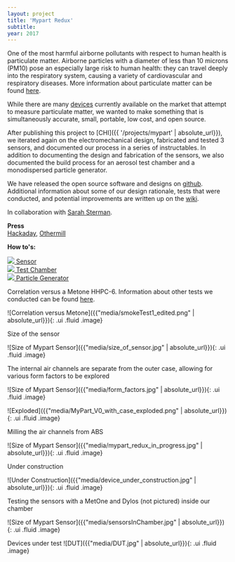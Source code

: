 ```yaml
---
layout: project 
title: 'Mypart Redux'
subtitle: 
year: 2017
---
```



One of the most harmful airborne pollutants with respect to human health is particulate matter. Airborne particles with a diameter of less than 10 microns (PM10) pose an especially large risk to human health: they can travel deeply into the respiratory system, causing a variety of cardiovascular and respiratory diseases. More information about particulate matter can be found [here](https://www.epa.gov/pm-pollution/particulate-matter-pm-basics).

While there are many [devices](http://www.aqmd.gov/aq-spec/evaluations/summary) currently available on the market that attempt to measure particulate matter, we wanted to make something that is simultaneously accurate, small, portable, low cost, and open source.

After publishing this project to [CHI]({{ '/projects/mypart' | absolute_url}}), we iterated again on the electromechanical design, fabricated and tested 3 sensors, and documented our process in a series of instructables.
In addition to documenting the design and fabrication of the sensors, we also documented the build process for an aerosol test chamber and a monodispersed particle generator. 

We have released the open source software and designs on [github](https://github.com/rutian/mypart). Additional information about some of our design rationale, tests that were conducted, and potential improvements are written up on the [wiki](https://github.com/rutian/MyPart/wiki).

In collaboration with [Sarah Sterman](https://people.eecs.berkeley.edu/~ssterman/).

**Press**<br>[Hackaday](https://hackaday.com/2016/11/13/a-portable-accurate-low-cost-open-source-air-particle-counter/), [Othermill](http://blog.bantamtools.com/build-a-portable-low-cost-open-source-air-particle-counter)

**How to's:** 

<div class="ui mobile three column grid">
  <div class="center aligned column">
   <a href= "http://www.instructables.com/id/How-to-Build-a-Portable-Accurate-Low-Cost-Open-Sou/" class="ui image" target="_blank">
   <img class="ui fluid image" src="{{"media/instructables_air_sensor.jpg" | absolute_url}}">
   Sensor 
   </a>
  </div>

  <div class="center aligned column">
   <a href= "http://www.instructables.com/id/How-to-Build-a-Test-Chamber-for-Air-Particle-Senso/" class="ui image" target="_blank">
   <img class="ui fluid image" src="{{"media/instructables_test_chamber.jpg" | absolute_url}}">
   Test Chamber 
   </a>
  </div>

  <div class="center aligned column">
   <a href= "http://www.instructables.com/id/How-to-Build-a-Monodisperse-Particle-Generator-for/" class="ui image" target="_blank">
   <img class="ui fluid image" src="{{"media/instructables_nebulizer.jpg" | absolute_url}}">
   Particle Generator 
   </a>
  </div>

</div>


<div class="ui hidden divider"></div>

Correlation versus a Metone HHPC-6. Information about other tests we conducted can be found [here](https://github.com/rutian/MyPart/wiki/Tests).

![Correlation versus Metone]({{"media/smokeTest1_edited.png"  | absolute_url}}){: .ui .fluid .image}

Size of the sensor

![Size of Mypart Sensor]({{"media/size_of_sensor.jpg" | absolute_url}}){: .ui .fluid .image}

The internal air channels are separate from the outer case, allowing for various form factors to be explored

![Size of Mypart Sensor]({{"media/form_factors.jpg" | absolute_url}}){: .ui .fluid .image}

![Exploded]({{"media/MyPart_V0_with_case_exploded.png"  | absolute_url}}){: .ui .fluid .image}

Milling the air channels from ABS

![Size of Mypart Sensor]({{"media/mypart_redux_in_progress.jpg" | absolute_url}}){: .ui .fluid .image}

Under construction

![Under Construction]({{"media/device_under_construction.jpg"  | absolute_url}}){: .ui .fluid .image}

Testing the sensors with a MetOne and Dylos (not pictured) inside our chamber

![Size of Mypart Sensor]({{"media/sensorsInChamber.jpg" | absolute_url}}){: .ui .fluid .image}

Devices under test
![DUT]({{"media/DUT.jpg" | absolute_url}}){: .ui .fluid .image}








